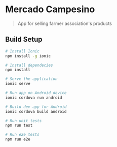 # Mercado Campesino

> App for selling farmer association's products

## Build Setup ##

``` bash
# Install Ionic
npm install -g ionic

# Install dependecies
npm install

# Serve the application
ionic serve

# Run app on Android device
ionic cordova run android

# Build dev app for Android
ionic cordova build android

# Run unit tests
npm run test

# Run e2e tests
npm run e2e

```
